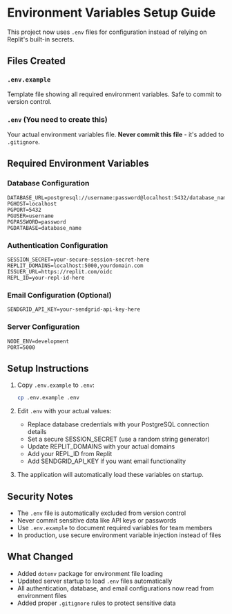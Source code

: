 # Environment Variables Setup Guide

This project now uses `.env` files for configuration instead of relying on Replit's built-in secrets.

## Files Created

### `.env.example`
Template file showing all required environment variables. Safe to commit to version control.

### `.env` (You need to create this)
Your actual environment variables file. **Never commit this file** - it's added to `.gitignore`.

## Required Environment Variables

### Database Configuration
```
DATABASE_URL=postgresql://username:password@localhost:5432/database_name
PGHOST=localhost
PGPORT=5432
PGUSER=username
PGPASSWORD=password
PGDATABASE=database_name
```

### Authentication Configuration
```
SESSION_SECRET=your-secure-session-secret-here
REPLIT_DOMAINS=localhost:5000,yourdomain.com
ISSUER_URL=https://replit.com/oidc
REPL_ID=your-repl-id-here
```

### Email Configuration (Optional)
```
SENDGRID_API_KEY=your-sendgrid-api-key-here
```

### Server Configuration
```
NODE_ENV=development
PORT=5000
```

## Setup Instructions

1. Copy `.env.example` to `.env`:
   ```bash
   cp .env.example .env
   ```

2. Edit `.env` with your actual values:
   - Replace database credentials with your PostgreSQL connection details
   - Set a secure SESSION_SECRET (use a random string generator)
   - Update REPLIT_DOMAINS with your actual domains
   - Add your REPL_ID from Replit
   - Add SENDGRID_API_KEY if you want email functionality

3. The application will automatically load these variables on startup.

## Security Notes

- The `.env` file is automatically excluded from version control
- Never commit sensitive data like API keys or passwords
- Use `.env.example` to document required variables for team members
- In production, use secure environment variable injection instead of files

## What Changed

- Added `dotenv` package for environment file loading
- Updated server startup to load `.env` files automatically
- All authentication, database, and email configurations now read from environment files
- Added proper `.gitignore` rules to protect sensitive data